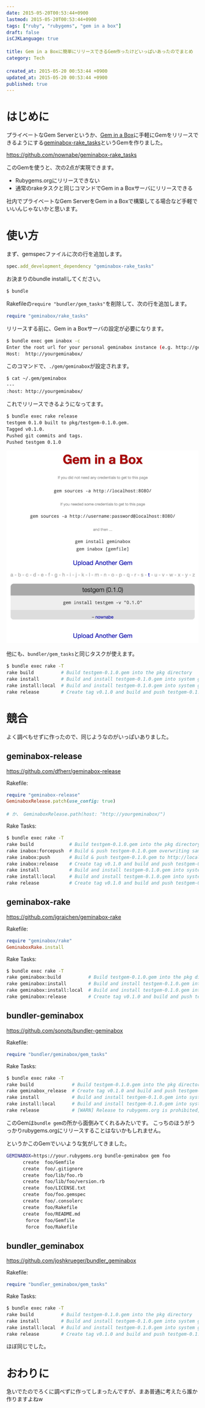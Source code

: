 ```yaml
---
date: 2015-05-20T00:53:44+0900
lastmod: 2015-05-20T00:53:44+0900
tags: ["ruby", "rubygems", "gem in a box"]
draft: false
isCJKLanguage: true

title: Gem in a Boxに簡単にリリースできるGem作ったけどいっぱいあったのでまとめ
category: Tech

created_at: 2015-05-20 00:53:44 +0900
updated_at: 2015-05-20 00:53:44 +0900
published: true
---
```


# はじめに
プライベートなGem Serverというか、[Gem in a Box](https://github.com/geminabox/geminabox)に手軽にGemをリリースできるようにする[geminabox-rake_tasks](https://github.com/nownabe/geminabox-rake_tasks)というGemを作りました。

https://github.com/nownabe/geminabox-rake_tasks

このGemを使うと、次の2点が実現できます。

* Rubygems.orgにリリースできない
* 通常のrakeタスクと同じコマンドでGem in a Boxサーバにリリースできる

社内でプライベートなGem ServerをGem in a Boxで構築してる場合など手軽でいいんじゃないかと思います。

# 使い方
まず、gemspecファイルに次の行を追加します。

```ruby
spec.add_development_dependency "geminabox-rake_tasks"
```

お決まりのbundle installしてください。

```bash
$ bundle
```

Rakefileの`require "bundler/gem_tasks"`を削除して、次の行を追加します。

```ruby
require "geminabox/rake_tasks"
```

リリースする前に、Gem in a Boxサーバの設定が必要になります。

```bash
$ bundle exec gem inabox -c
Enter the root url for your personal geminabox instance (e.g. http://gems/).
Host:  http://yourgeminabox/
```

このコマンドで、`./gem/geminabox`が設定されます。

```bash
$ cat ~/.gem/geminabox
---
:host: http://yourgeminabox/
```

これでリリースできるようになってます。

```bash
$ bundle exec rake release
testgem 0.1.0 built to pkg/testgem-0.1.0.gem.
Tagged v0.1.0.
Pushed git commits and tags.
Pushed testgem 0.1.0
```

![01](/images/articles/hatena07/01.png)

他にも、`bundler/gem_tasks`と同じタスクが使えます。

```bash
$ bundle exec rake -T
rake build          # Build testgem-0.1.0.gem into the pkg directory
rake install        # Build and install testgem-0.1.0.gem into system gems
rake install:local  # Build and install testgem-0.1.0.gem into system gems without network access
rake release        # Create tag v0.1.0 and build and push testgem-0.1.0.gem to your gem in a box server
```

# 競合
よく調べもせずに作ったので、同じようなのがいっぱいありました。

## geminabox-release
https://github.com/dfherr/geminabox-release

Rakefile:

```ruby
require "geminabox-release"
GeminaboxRelease.patch(use_config: true)

# か、 GeminaboxRelease.path(host: "http://yourgeminabox/")
```

Rake Tasks:

```bash
$ bundle exec rake -T
rake build             # Build testgem-0.1.0.gem into the pkg directory
rake inabox:forcepush  # Build & push testgem-0.1.0.gem overwriting same version to http://localhost:8080
rake inabox:push       # Build & push testgem-0.1.0.gem to http://localhost:8080
rake inabox:release    # Create tag v0.1.0 and build and push testgem-0.1.0.gem to http://localhost:8080
rake install           # Build and install testgem-0.1.0.gem into system gems
rake install:local     # Build and install testgem-0.1.0.gem into system gems without network access
rake release           # Create tag v0.1.0 and build and push testgem-0.1.0.gem to Rubygems
```

## geminabox-rake
https://github.com/jgraichen/geminabox-rake

Rakefile:

```ruby
require "geminabox/rake"
GeminaboxRake.install
```

Rake Tasks:

```bash
$ bundle exec rake -T
rake geminabox:build          # Build testgem-0.1.0.gem into the pkg directory
rake geminabox:install        # Build and install testgem-0.1.0.gem into system gems
rake geminabox:install:local  # Build and install testgem-0.1.0.gem into system gems without network access
rake geminabox:release        # Create tag v0.1.0 and build and push testgem-0.1.0.gem to Rubygems
```

## bundler-geminabox
https://github.com/sonots/bundler-geminabox

Rakefile:

```ruby
require "bundler/geminabox/gem_tasks"
```

Rake Tasks:

```bash
$ bundle exec rake -T
rake build              # Build testgem-0.1.0.gem into the pkg directory
rake geminabox_release  # Create tag v0.1.0 and build and push testgem-0.1.0.gem to https://your.rubygems.org
rake install            # Build and install testgem-0.1.0.gem into system gems
rake install:local      # Build and install testgem-0.1.0.gem into system gems without network access
rake release            # [WARN] Release to rubygems.org is prohibited, use rake geminabox_release
```

このGemは`bundle gem`の所から面倒みてくれるみたいです。
こっちのほうがうっかりrubygems.orgにリリースすることはないかもしれません。

というかこのGemでいいような気がしてきました。

```bash
GEMINABOX=https://your.rubygems.org bundle-geminabox gem foo
      create  foo/Gemfile
      create  foo/.gitignore
      create  foo/lib/foo.rb
      create  foo/lib/foo/version.rb
      create  foo/LICENSE.txt
      create  foo/foo.gemspec
      create  foo/.consolerc
      create  foo/Rakefile
      create  foo/README.md
       force  foo/Gemfile
       force  foo/Rakefile
```

## bundler_geminabox
https://github.com/joshkrueger/bundler_geminabox

Rakefile:

```ruby
require "bundler_geminabox/gem_tasks"
```

Rake Tasks:

```bash
$ bundle exec rake -T
rake build          # Build testgem-0.1.0.gem into the pkg directory
rake install        # Build and install testgem-0.1.0.gem into system gems
rake install:local  # Build and install testgem-0.1.0.gem into system gems without network access
rake release        # Create tag v0.1.0 and build and push testgem-0.1.0.gem to your geminabox server
```

ほぼ同じでした。

# おわりに
急いでたのでろくに調べずに作ってしまったんですが、まあ普通に考えたら誰か作りますよねw
